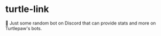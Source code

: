 # turtle-link
🔗 Just some random bot on Discord that can provide stats and more on Turtlepaw's bots.
